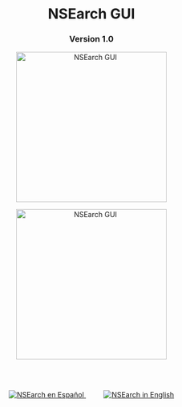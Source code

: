 <!--
  Title:NSEarch GUI v 1.0
  Description:Fork for NSEarch with Graphical Interface 
  Author: Miguel Baez
-->
<meta name="keywords" content="NSEarch GUI, NSEarch, Nmap scripting search engine">
<meta name="description" content="Fork for NSEarch (Nmap Scripting Search Engine) with Graphical Interface.">
<meta name="author" content="Miguel Baez">
<h1 align="center">NSEarch GUI</h1>
<h3 align="center">Version 1.0</h3>
<p align="center">
      <img width="300" title="NSEarch GUI" src="https://user-images.githubusercontent.com/77067446/192333044-27970302-9a6c-4700-b7aa-a19a25e3a388.gif#gh-light-mode-only"/>  
</p>
<p align="center">        
    <img width="300" title="NSEarch GUI" src="https://user-images.githubusercontent.com/77067446/192333048-c9abdc54-2325-4e78-902f-b7ae54d98310.gif#gh-dark-mode-only"/>  
</p>
<br>
<br>
<p align="center">
  <a title="NSEarch en Español" href="README.es.md">
    <img title="NSEarch en Español" src="https://user-images.githubusercontent.com/77067446/192334699-d188257f-79b5-4b3c-8a52-7e8197194aed.png"/>
  </a>
  &nbsp;&nbsp;&nbsp;&nbsp;&nbsp;&nbsp;&nbsp;&nbsp;
 <a href="README.en.md" title="NSEarch in English">
   <img title="NSEarch in English" src="https://user-images.githubusercontent.com/77067446/192334829-843cca05-a8cc-4f41-a3ee-72e376961c67.png"/>
  </a>
</p>
